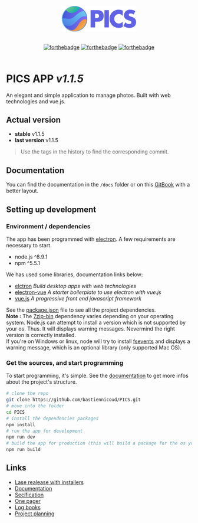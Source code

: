 <div align="center" style="margin-bottom:60px;">
  <img src ="src/renderer/assets/img/logo.svg" width="40%"/><br><br>

  [![forthebadge](http://forthebadge.com/images/badges/uses-js.svg)](http://forthebadge.com)
  [![forthebadge](http://forthebadge.com/images/badges/made-with-vue.svg)](http://forthebadge.com)
  [![forthebadge](http://forthebadge.com/images/badges/winter-is-coming.svg)](http://forthebadge.com)

</div>


# PICS APP *v1.1.5*
An elegant and simple application to manage photos. Built with web technologies and vue.js.

## Actual version
- **stable** v1.1.5
- **last version** v1.1.5
> Use the tags in the history to find the corresponding commit.

## Documentation
You can find the documentation in the `/docs` folder or on this [GitBook](https://bastiennicoud.gitbooks.io/pics) with a better layout.

## Setting up development
### Environment / dependencies
The app has been programmed with [electron](https://electronjs.org/). A few requirements are necessary to start.

- node.js ^8.9.1
- npm ^5.5.1

We has used some libraries, documentation links below:
- [elctron](https://electronjs.org/docs) *Build desktop apps with web technologies*
- [electron-vue](https://github.com/SimulatedGREG/electron-vue) *A starter boilerplate to use electron with vue.js*
- [vue.js](https://vuejs.org/) *A progressive front end javascript framework*

See the [package.json](package.json) file to see all the project dependencies.  
**Note :** The [7zip-bin](https://www.npmjs.com/package/7zip-bin) dependency varies depending on your operating system. Node.js can attempt to install a version which is not supported by your os. Thus. It will displays warning messages. Nevermind the right version is correctly installed.  
If you're on Windows or linux, node will try to install [fsevents](https://www.npmjs.com/package/fsevents) and displays a warning message, which is an optional library (only supported Mac OS).


### Get the sources, and start programming
To start programming, it's simple. See the [documentation](https://bastiennicoud.gitbooks.io/pics) to get more infos about the project's structure.
```bash
# clone the repo
git clone https://github.com/bastiennicoud/PICS.git
# move into the folder
cd PICS
# install the dependencies packages
npm install
# run the app for development
npm run dev
# build the app for production (this will build a package for the os you are on)
npm run build
```
## Links

* [Lase realease with installers](https://github.com/bastiennicoud/PICS/releases)
* [Documentation](https://bastiennicoud.gitbooks.io/pics/)
* [Secification](https://github.com/bastiennicoud/PICS/tree/master/docs/goals)
* [One pager](https://github.com/bastiennicoud/PICS/tree/master/docs/onepager)
* [Log books](https://github.com/bastiennicoud/PICS/tree/master/docs/projectmanagment/logbooks)
* [Project planning](https://github.com/bastiennicoud/PICS/tree/master/docs/projectmanagment)